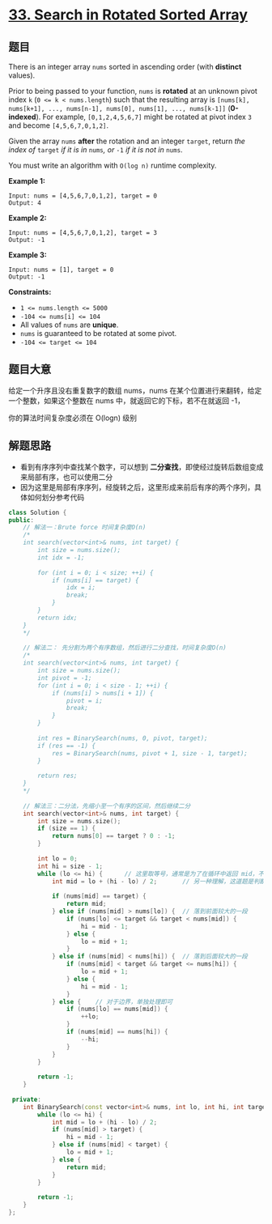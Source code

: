 # [33. Search in Rotated Sorted Array](https://leetcode.com/problems/search-in-rotated-sorted-array/)

## 题目

There is an integer array `nums` sorted in ascending order (with **distinct** values).

Prior to being passed to your function, `nums` is **rotated** at an unknown pivot index `k` (`0 <= k < nums.length`) such that the resulting array is `[nums[k], nums[k+1], ..., nums[n-1], nums[0], nums[1], ..., nums[k-1]]` (**0-indexed**). For example, `[0,1,2,4,5,6,7]` might be rotated at pivot index `3` and become `[4,5,6,7,0,1,2]`.

Given the array `nums` **after** the rotation and an integer `target`, return *the index of* `target` *if it is in* `nums`*, or* `-1` *if it is not in* `nums`.

You must write an algorithm with `O(log n)` runtime complexity.

 

**Example 1:**

```
Input: nums = [4,5,6,7,0,1,2], target = 0
Output: 4
```

**Example 2:**

```
Input: nums = [4,5,6,7,0,1,2], target = 3
Output: -1
```

**Example 3:**

```
Input: nums = [1], target = 0
Output: -1
```

 

**Constraints:**

- `1 <= nums.length <= 5000`
- `-104 <= nums[i] <= 104`
- All values of `nums` are **unique**.
- `nums` is guaranteed to be rotated at some pivot.
- `-104 <= target <= 104`

## 题目大意

给定一个升序且没右重复数字的数组 nums，nums 在某个位置进行来翻转，给定一个整数，如果这个整数在 nums 中，就返回它的下标，若不在就返回 -1，

你的算法时间复杂度必须在 O(logn) 级别

## 解题思路

* 看到有序序列中查找某个数字，可以想到 **二分查找**，即使经过旋转后数组变成来局部有序，也可以使用二分
* 因为这里是局部有序序列，经旋转之后，这里形成来前后有序的两个序列，具体如何划分参考代码

````c++
class Solution {
public:
    // 解法一：Brute force 时间复杂度O(n)
    /*
    int search(vector<int>& nums, int target) {
        int size = nums.size();
        int idx = -1;
        
        for (int i = 0; i < size; ++i) {
            if (nums[i] == target) {
                idx = i;
                break;
            }
        }
        return idx;
    }
    */
    
    // 解法二： 先分割为两个有序数组，然后进行二分查找，时间复杂度O(n)
    /*
    int search(vector<int>& nums, int target) {
        int size = nums.size();
        int pivot = -1;
        for (int i = 0; i < size - 1; ++i) {
            if (nums[i] > nums[i + 1]) {
                pivot = i;
                break;
            }
        }
        
        int res = BinarySearch(nums, 0, pivot, target);
        if (res == -1) {
            res = BinarySearch(nums, pivot + 1, size - 1, target);
        }
        
        return res;
    }
    */
    
    // 解法三：二分法，先缩小至一个有序的区间，然后继续二分
    int search(vector<int>& nums, int target) {
        int size = nums.size();
        if (size == 1) {
            return nums[0] == target ? 0 : -1;
        }
        
        int lo = 0;
        int hi = size - 1;
        while (lo <= hi) {		// 这里取等号，通常是为了在循环中返回 mid，不取等号，一般返回跳出返回 lo 的值。
            int mid = lo + (hi - lo) / 2;		// 另一种理解，这道题是判断数是否存在在数组中，用等号，不在返回 -1
            
            if (nums[mid] == target) {
                return mid;
            } else if (nums[mid] > nums[lo]) {  // 落到前面较大的一段
                if (nums[lo] <= target && target < nums[mid]) {
                    hi = mid - 1;
                } else {
                    lo = mid + 1;
                }
            } else if (nums[mid] < nums[hi]) {  // 落到后面较大的一段
                if (nums[mid] < target && target <= nums[hi]) {
                    lo = mid + 1;
                } else {
                    hi = mid - 1;
                }
            } else {    // 对于边界，单独处理即可
                if (nums[lo] == nums[mid]) {
                    ++lo;
                }
                if (nums[mid] == nums[hi]) {
                    --hi;
                }
            }
        }
        
        return -1;
    }
    
 private:
    int BinarySearch(const vector<int>& nums, int lo, int hi, int target) {
        while (lo <= hi) {
            int mid = lo + (hi - lo) / 2;
            if (nums[mid] > target) {
                hi = mid - 1;
            } else if (nums[mid] < target) {
                lo = mid + 1;
            } else {
                return mid;
            }
        }
        
        return -1;
    }
};
````



